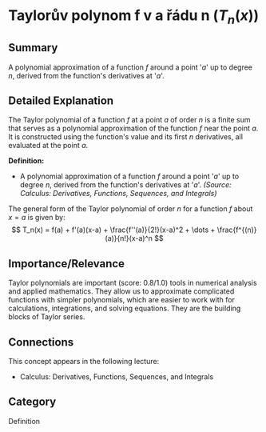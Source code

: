 # Taylorův polynom f v a řádu n ($T_n(x)$)

## Summary
A polynomial approximation of a function $f$ around a point '$a$' up to degree $n$, derived from the function's derivatives at '$a$'.

## Detailed Explanation
The Taylor polynomial of a function $f$ at a point $a$ of order $n$ is a finite sum that serves as a polynomial approximation of the function $f$ near the point $a$. It is constructed using the function's value and its first $n$ derivatives, all evaluated at the point $a$.

**Definition:**
*   A polynomial approximation of a function $f$ around a point '$a$' up to degree $n$, derived from the function's derivatives at '$a$'.
    *(Source: Calculus: Derivatives, Functions, Sequences, and Integrals)*

The general form of the Taylor polynomial of order $n$ for a function $f$ about $x=a$ is given by:
$$ T_n(x) = f(a) + f'(a)(x-a) + \frac{f''(a)}{2!}(x-a)^2 + \dots + \frac{f^{(n)}(a)}{n!}(x-a)^n $$

## Importance/Relevance
Taylor polynomials are important (score: 0.8/1.0) tools in numerical analysis and applied mathematics. They allow us to approximate complicated functions with simpler polynomials, which are easier to work with for calculations, integrations, and solving equations. They are the building blocks of Taylor series.

## Connections
This concept appears in the following lecture:
*   Calculus: Derivatives, Functions, Sequences, and Integrals

## Category
Definition